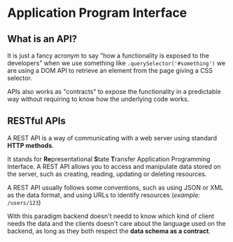 # Application Program Interface

## What is an API?

It is just a fancy acronym to say "how a functionality is exposed to the developers" when we use something like `.querySelector('#something')` we are using a DOM API to retrieve an element from the page giving a CSS selector.

APIs also works as "contracts" to expose the functionality in a predictable way without requiring to know how the underlying code works.

## RESTful APIs

A REST API is a way of communicating with a web server using standard **HTTP methods**.

It stands for **Re**presentational **S**tate **T**ransfer Application Programming Interface. A REST API allows you to access and manipulate data stored on the server, such as creating, reading, updating or deleting resources.

A REST API usually follows some conventions, such as using JSON or XML as the data format, and using URLs to identify resources (_example:_ `/users/123`)

With this paradigm backend doesn't needd to know which kind of client needs the data and the clients doesn't care about the language used on the backend, as long as they both respect the **data schema as a contract**.
